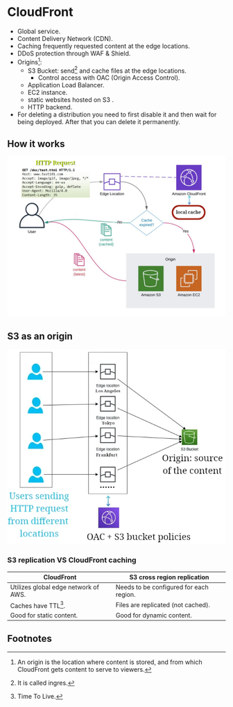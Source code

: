 # CloudFront

- Global service.
- Content Delivery Network (CDN).
- Caching frequently requested content at the edge locations.
- DDoS protection through WAF & Shield.
- Origins[^1]:
  - S3 Bucket: send[^2] and cache files at the edge locations.
    - Control access with OAC (Origin Access Control).
  - Application Load Balancer.
  - EC2 instance.
  - static websites hosted on S3 .
  - HTTP backend.
- For deleting a distribution you need to first disable it and then wait for being deployed. After that you can delete it permanently.

## How it works

![How CloudFront works](./how-it-works.png)

## S3 as an origin

![S3 as the origin of content, cached in different edge locations](./edge-locations.webp)

### S3 replication VS CloudFront caching

| CloudFront                           | S3 cross region replication             |
| ------------------------------------ | --------------------------------------- |
| Utilizes global edge network of AWS. | Needs to be configured for each region. |
| Caches have TTL[^3].                 | Files are replicated (not cached).      |
| Good for static content.             | Good for dynamic content.               |

## Footnotes

[^1]: An origin is the location where content is stored, and from which CloudFront gets content to serve to viewers.
[^2]: It is called ingres.
[^3]: Time To Live.
